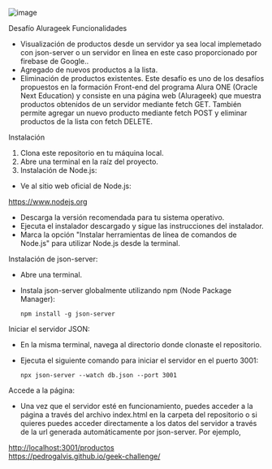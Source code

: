 ![image](https://github.com/pedrogalvis/geek-challenge/assets/97988826/18b54816-8a57-42e7-909d-8a8d0acd6de6)


Desafío Alurageek
Funcionalidades

- Visualización de productos desde un servidor ya sea local implemetado con json-server o un servidor en linea en este caso proporcionado por firebase de Google..
- Agregado de nuevos productos a la lista.
- Eliminación de productos existentes.
Este desafío es uno de los desafíos propuestos en la formación Front-end del programa Alura ONE (Oracle Next Education) y consiste en una página web (Alurageek) que muestra productos obtenidos de un servidor mediante fetch GET. También permite agregar un nuevo producto mediante fetch POST y eliminar productos de la lista con fetch DELETE.


Instalación

1. Clona este repositorio en tu máquina local.
2. Abre una terminal en la raíz del proyecto.
3. Instalación de Node.js:

- Ve al sitio web oficial de Node.js:

<https://www.nodejs.org>

- Descarga la versión recomendada para tu sistema operativo.
- Ejecuta el instalador descargado y sigue las instrucciones del instalador.
- Marca la opción "Instalar herramientas de línea de comandos de Node.js" para utilizar Node.js desde la terminal.

Instalación de json-server:

- Abre una terminal.
- Instala json-server globalmente utilizando npm (Node Package Manager):

      npm install -g json-server

Iniciar el servidor JSON:

- En la misma terminal, navega al directorio donde clonaste el repositorio.
- Ejecuta el siguiente comando para iniciar el servidor en el puerto 3001:

      npx json-server --watch db.json --port 3001

Accede a la página:

- Una vez que el servidor esté en funcionamiento, puedes acceder a la página a través del archivo index.html en la carpeta del repositorio o si quieres puedes acceder directamente a los datos del servidor a través de la url generada automáticamente por json-server. Por ejemplo,

<http://localhost:3001/productos> <br>
<spam>
https://pedrogalvis.github.io/geek-challenge/





